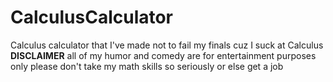 # CalculusCalculator
Calculus calculator that I've made not to fail my finals cuz I suck at Calculus
**DISCLAIMER**
all of my humor and comedy are for entertainment purposes only
please don't take my math skills so seriously or else get a job
